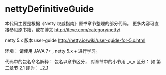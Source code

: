 nettyDefinitiveGuide
====================

本代码主要是根据《Netty 权威指南》原书章节整理的部分代码。
更多内容可直接参见原书籍，或在博文
http://ifeve.com/category/netty/

netty 5.x 版本    user-guide
http://netty.io/wiki/user-guide-for-5.x.html

环境：
请使用 JAVA 7+ , netty 5.x + 进行学习。

代码中的包名命名解释：
包名以章节区分， 对章节中的小节用
_x_y  区分： 如 第二章节 2.1  即为： _2_1
